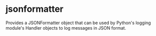 jsonformatter
===

Provides a JSONFormatter object that can be used by Python's logging module's Handler objects to log messages in JSON format.

